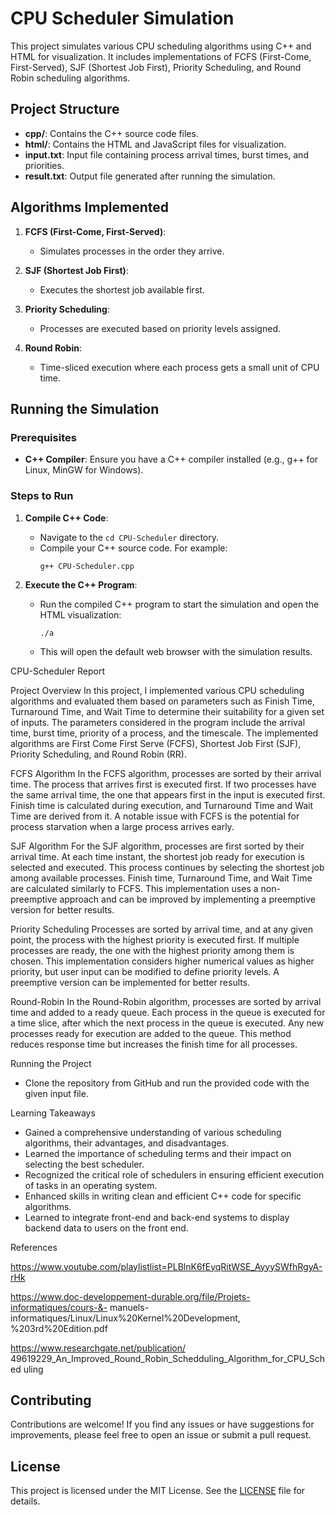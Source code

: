 # CPU Scheduler Simulation

This project simulates various CPU scheduling algorithms using C++ and HTML for visualization. It includes implementations of FCFS (First-Come, First-Served), SJF (Shortest Job First), Priority Scheduling, and Round Robin scheduling algorithms.

## Project Structure

- **cpp/**: Contains the C++ source code files.
- **html/**: Contains the HTML and JavaScript files for visualization.
- **input.txt**: Input file containing process arrival times, burst times, and priorities.
- **result.txt**: Output file generated after running the simulation.

## Algorithms Implemented

1. **FCFS (First-Come, First-Served)**:
   - Simulates processes in the order they arrive.

2. **SJF (Shortest Job First)**:
   - Executes the shortest job available first.

3. **Priority Scheduling**:
   - Processes are executed based on priority levels assigned.

4. **Round Robin**:
   - Time-sliced execution where each process gets a small unit of CPU time.

## Running the Simulation

### Prerequisites

- **C++ Compiler**: Ensure you have a C++ compiler installed (e.g., g++ for Linux, MinGW for Windows).

### Steps to Run

1. **Compile C++ Code**:
   - Navigate to the `cd CPU-Scheduler` directory.
   - Compile your C++ source code. For example:
     ```
     g++ CPU-Scheduler.cpp
     ```

2. **Execute the C++ Program**:
   - Run the compiled C++ program to start the simulation and open the HTML visualization:
     ```
     ./a
     ```
   - This will open the default web browser with the simulation results.
  
CPU-Scheduler Report

Project Overview
In this project, I implemented various CPU scheduling algorithms and evaluated them based on parameters such as Finish Time, Turnaround Time, and Wait Time to determine their suitability for a given set of inputs. The parameters considered in the program include the arrival time, burst time, priority of a process, and the timescale. The implemented algorithms are First Come First Serve (FCFS), Shortest Job First (SJF), Priority Scheduling, and Round Robin (RR).

FCFS Algorithm
In the FCFS algorithm, processes are sorted by their arrival time. The process that arrives first is executed first. If two processes have the same arrival time, the one that appears first in the input is executed first. Finish time is calculated during execution, and Turnaround Time and Wait Time are derived from it. A notable issue with FCFS is the potential for process starvation when a large process arrives early.

SJF Algorithm
For the SJF algorithm, processes are first sorted by their arrival time. At each time instant, the shortest job ready for execution is selected and executed. This process continues by selecting the shortest job among available processes. Finish time, Turnaround Time, and Wait Time are calculated similarly to FCFS. This implementation uses a non-preemptive approach and can be improved by implementing a preemptive version for better results.

Priority Scheduling
Processes are sorted by arrival time, and at any given point, the process with the highest priority is executed first. If multiple processes are ready, the one with the highest priority among them is chosen. This implementation considers higher numerical values as higher priority, but user input can be modified to define priority levels. A preemptive version can be implemented for better results.

Round-Robin
In the Round-Robin algorithm, processes are sorted by arrival time and added to a ready queue. Each process in the queue is executed for a time slice, after which the next process in the queue is executed. Any new processes ready for execution are added to the queue. This method reduces response time but increases the finish time for all processes.

Running the Project
- Clone the repository from GitHub and run the provided code with the given input file.

Learning Takeaways
- Gained a comprehensive understanding of various scheduling algorithms, their advantages, and disadvantages.
- Learned the importance of scheduling terms and their impact on selecting the best scheduler.
- Recognized the critical role of schedulers in ensuring efficient execution of tasks in an operating system.
- Enhanced skills in writing clean and efficient C++ code for specific algorithms.
- Learned to integrate front-end and back-end systems to display backend data to users on the front end.

 References

https://www.youtube.com/playlistlist=PLBlnK6fEyqRitWSE_AyyySWfhRgyA-rHk

 https://www.doc-developpement-durable.org/file/Projets-informatiques/cours-&-
manuels-informatiques/Linux/Linux%20Kernel%20Development,
%203rd%20Edition.pdf

 https://www.researchgate.net/publication/
49619229_An_Improved_Round_Robin_Schedduling_Algorithm_for_CPU_Sched
uling

## Contributing

Contributions are welcome! If you find any issues or have suggestions for improvements, please feel free to open an issue or submit a pull request.

## License

This project is licensed under the MIT License. See the [LICENSE](LICENSE) file for details.
